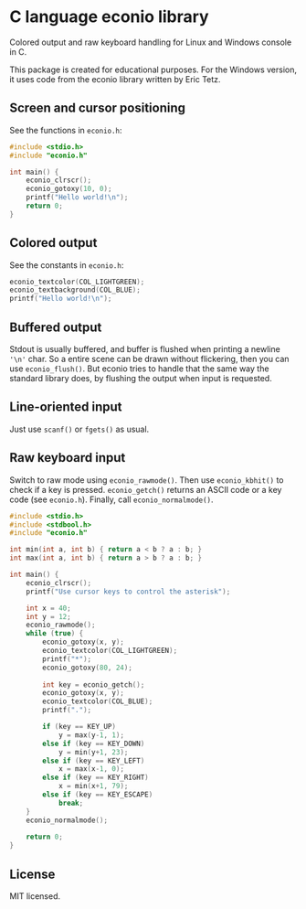 # C language econio library

Colored output and raw keyboard handling for Linux and Windows console in C.

This package is created for educational purposes. For the Windows version, it uses code from the econio library written by Eric Tetz.


## Screen and cursor positioning

See the functions in `econio.h`:

```c
#include <stdio.h>
#include "econio.h"

int main() {
    econio_clrscr();
    econio_gotoxy(10, 0);
    printf("Hello world!\n");
    return 0;
}
```


## Colored output

See the constants in `econio.h`:

```c
econio_textcolor(COL_LIGHTGREEN);
econio_textbackground(COL_BLUE);
printf("Hello world!\n");
```


## Buffered output

Stdout is usually buffered, and buffer is flushed when printing a newline `'\n'` char.
So a entire scene can be drawn without flickering, then you can use `econio_flush()`.
But econio tries to handle that the same way the standard library does, by flushing the
output when input is requested.


## Line-oriented input

Just use `scanf()` or `fgets()` as usual.


## Raw keyboard input

Switch to raw mode using `econio_rawmode()`. Then use `econio_kbhit()` to check
if a key is pressed. `econio_getch()` returns an ASCII code or a key code
(see `econio.h`). Finally, call `econio_normalmode()`.

```c
#include <stdio.h>
#include <stdbool.h>
#include "econio.h"

int min(int a, int b) { return a < b ? a : b; }
int max(int a, int b) { return a > b ? a : b; }

int main() {
    econio_clrscr();
    printf("Use cursor keys to control the asterisk");

    int x = 40;
    int y = 12;
    econio_rawmode();
    while (true) {
        econio_gotoxy(x, y);
        econio_textcolor(COL_LIGHTGREEN);
        printf("*");
        econio_gotoxy(80, 24);
        
        int key = econio_getch();
        econio_gotoxy(x, y);
        econio_textcolor(COL_BLUE);
        printf(".");

        if (key == KEY_UP)
            y = max(y-1, 1);
        else if (key == KEY_DOWN)
            y = min(y+1, 23);
        else if (key == KEY_LEFT)
            x = max(x-1, 0);
        else if (key == KEY_RIGHT)
            x = min(x+1, 79);
        else if (key == KEY_ESCAPE)
            break;
    }
    econio_normalmode();
    
    return 0;
}
```

## License

MIT licensed.
